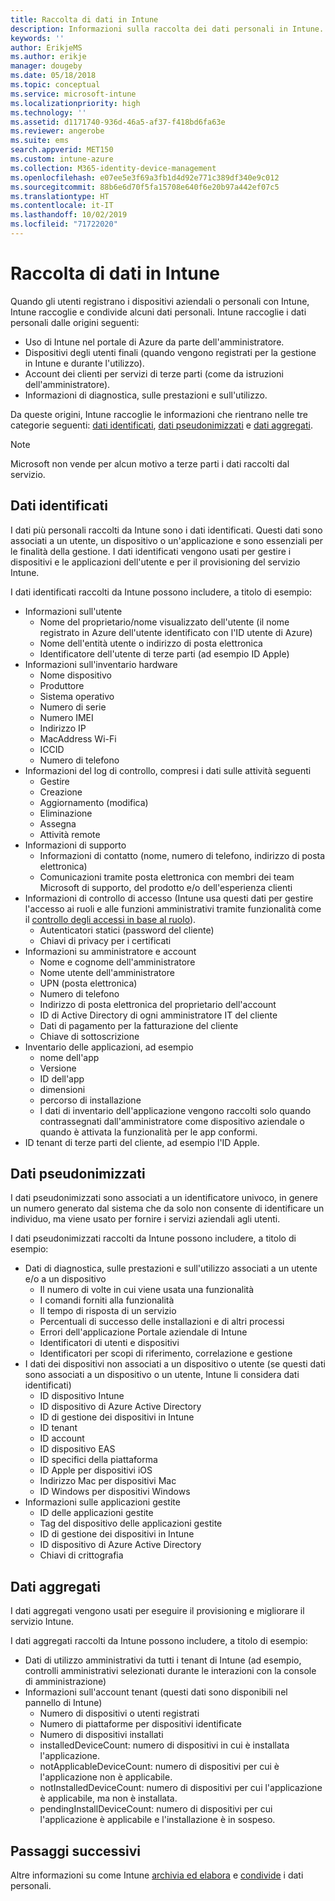 ```yaml
---
title: Raccolta di dati in Intune
description: Informazioni sulla raccolta dei dati personali in Intune.
keywords: ''
author: ErikjeMS
ms.author: erikje
manager: dougeby
ms.date: 05/18/2018
ms.topic: conceptual
ms.service: microsoft-intune
ms.localizationpriority: high
ms.technology: ''
ms.assetid: d1171740-936d-46a5-af37-f418bd6fa63e
ms.reviewer: angerobe
ms.suite: ems
search.appverid: MET150
ms.custom: intune-azure
ms.collection: M365-identity-device-management
ms.openlocfilehash: e07ee5e3f69a3fb1d4d92e771c389df340e9c012
ms.sourcegitcommit: 88b6e6d70f5fa15708e640f6e20b97a442ef07c5
ms.translationtype: HT
ms.contentlocale: it-IT
ms.lasthandoff: 10/02/2019
ms.locfileid: "71722020"
---
```

# <a name="data-collection-in-intune"></a>Raccolta di dati in Intune

Quando gli utenti registrano i dispositivi aziendali o personali con Intune, Intune raccoglie e condivide alcuni dati personali. Intune raccoglie i dati personali dalle origini seguenti:

- Uso di Intune nel portale di Azure da parte dell'amministratore.
- Dispositivi degli utenti finali (quando vengono registrati per la gestione in Intune e durante l'utilizzo).
- Account dei clienti per servizi di terze parti (come da istruzioni dell'amministratore).
- Informazioni di diagnostica, sulle prestazioni e sull'utilizzo.

Da queste origini, Intune raccoglie le informazioni che rientrano nelle tre categorie seguenti: [dati identificati](#identified-data), [dati pseudonimizzati](#pseudonymized-data) e [dati aggregati](#aggregated-data).

> [!NOTE]
> Microsoft non vende per alcun motivo a terze parti i dati raccolti dal servizio.

## <a name="identified-data"></a>Dati identificati

I dati più personali raccolti da Intune sono i dati identificati. Questi dati sono associati a un utente, un dispositivo o un'applicazione e sono essenziali per le finalità della gestione. I dati identificati vengono usati per gestire i dispositivi e le applicazioni dell'utente e per il provisioning del servizio Intune.

I dati identificati raccolti da Intune possono includere, a titolo di esempio: 

- Informazioni sull'utente
  - Nome del proprietario/nome visualizzato dell'utente (il nome registrato in Azure dell'utente identificato con l'ID utente di Azure)
  - Nome dell'entità utente o indirizzo di posta elettronica
  - Identificatore dell'utente di terze parti (ad esempio ID Apple)
- Informazioni sull'inventario hardware
  - Nome dispositivo
  - Produttore
  - Sistema operativo
  - Numero di serie
  - Numero IMEI
  - Indirizzo IP
  - MacAddress Wi-Fi
  - ICCID
  - Numero di telefono
- Informazioni del log di controllo, compresi i dati sulle attività seguenti
  - Gestire
  - Creazione
  - Aggiornamento (modifica)
  - Eliminazione
  - Assegna
  - Attività remote
- Informazioni di supporto
  - Informazioni di contatto (nome, numero di telefono, indirizzo di posta elettronica)
  - Comunicazioni tramite posta elettronica con membri dei team Microsoft di supporto, del prodotto e/o dell'esperienza clienti
- Informazioni di controllo di accesso (Intune usa questi dati per gestire l'accesso ai ruoli e alle funzioni amministrativi tramite funzionalità come il [controllo degli accessi in base al ruolo](../fundamentals/role-based-access-control.md)).
  - Autenticatori statici (password del cliente)
  - Chiavi di privacy per i certificati 
- Informazioni su amministratore e account
  - Nome e cognome dell'amministratore
  - Nome utente dell'amministratore
  - UPN (posta elettronica)
  - Numero di telefono
  - Indirizzo di posta elettronica del proprietario dell'account
  - ID di Active Directory di ogni amministratore IT del cliente
  - Dati di pagamento per la fatturazione del cliente
  - Chiave di sottoscrizione
- Inventario delle applicazioni, ad esempio
  - nome dell'app
  - Versione
  - ID dell'app
  - dimensioni
  - percorso di installazione
  - I dati di inventario dell'applicazione vengono raccolti solo quando contrassegnati dall'amministratore come dispositivo aziendale o quando è attivata la funzionalità per le app conformi.  
- ID tenant di terze parti del cliente, ad esempio l'ID Apple. 

## <a name="pseudonymized-data"></a>Dati pseudonimizzati

I dati pseudonimizzati sono associati a un identificatore univoco, in genere un numero generato dal sistema che da solo non consente di identificare un individuo, ma viene usato per fornire i servizi aziendali agli utenti. 

I dati pseudonimizzati raccolti da Intune possono includere, a titolo di esempio: 

- Dati di diagnostica, sulle prestazioni e sull'utilizzo associati a un utente e/o a un dispositivo
  - Il numero di volte in cui viene usata una funzionalità
  - I comandi forniti alla funzionalità
  - Il tempo di risposta di un servizio
  - Percentuali di successo delle installazioni e di altri processi
  - Errori dell'applicazione Portale aziendale di Intune
  - Identificatori di utenti e dispositivi
  - Identificatori per scopi di riferimento, correlazione e gestione 
- I dati dei dispositivi non associati a un dispositivo o utente (se questi dati sono associati a un dispositivo o un utente, Intune li considera dati identificati)
  - ID dispositivo Intune
  - ID dispositivo di Azure Active Directory
  - ID di gestione dei dispositivi in Intune
  - ID tenant
  - ID account
  - ID dispositivo EAS
  - ID specifici della piattaforma
  - ID Apple per dispositivi iOS
  - Indirizzo Mac per dispositivi Mac
  - ID Windows per dispositivi Windows
- Informazioni sulle applicazioni gestite
  - ID delle applicazioni gestite
  - Tag del dispositivo delle applicazioni gestite
  - ID di gestione dei dispositivi in Intune
  - ID dispositivo di Azure Active Directory
  - Chiavi di crittografia

## <a name="aggregated-data"></a>Dati aggregati

I dati aggregati vengono usati per eseguire il provisioning e migliorare il servizio Intune. 

I dati aggregati raccolti da Intune possono includere, a titolo di esempio: 

- Dati di utilizzo amministrativi da tutti i tenant di Intune (ad esempio, controlli amministrativi selezionati durante le interazioni con la console di amministrazione)
- Informazioni sull'account tenant (questi dati sono disponibili nel pannello di Intune)
  - Numero di dispositivi o utenti registrati
  - Numero di piattaforme per dispositivi identificate  
  - Numero di dispositivi installati
  - installedDeviceCount: numero di dispositivi in cui è installata l'applicazione.
  - notApplicableDeviceCount: numero di dispositivi per cui è l'applicazione non è applicabile.
  - notInstalledDeviceCount: numero di dispositivi per cui l'applicazione è applicabile, ma non è installata.
  - pendingInstallDeviceCount: numero di dispositivi per cui l'applicazione è applicabile e l'installazione è in sospeso.

## <a name="next-steps"></a>Passaggi successivi

Altre informazioni su come Intune [archivia ed elabora](privacy-data-store-process.md) e [condivide](privacy-data-secure-share.md) i dati personali. 
